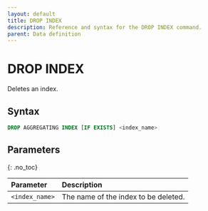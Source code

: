 ```yaml
---
layout: default
title: DROP INDEX
description: Reference and syntax for the DROP INDEX command.
parent: Data definition
---
```


# DROP INDEX
Deletes an index.

## Syntax

```sql
DROP AGGREGATING INDEX [IF EXISTS] <index_name>
```

## Parameters
{: .no_toc}

| Parameter      | Description                          |
| :-------------- | :------------------------------------ |
| `<index_name>` | The name of the index to be deleted. |
